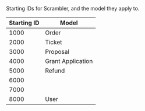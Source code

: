 Starting IDs for Scrambler, and the model they apply to.

| Starting ID | Model             |
|-------------|-------------------|
| 1000        | Order             |
| 2000        | Ticket            |
| 3000        | Proposal          |
| 4000        | Grant Application |
| 5000        | Refund            |
| 6000        |                   |
| 7000        |                   |
| 8000        | User              |
